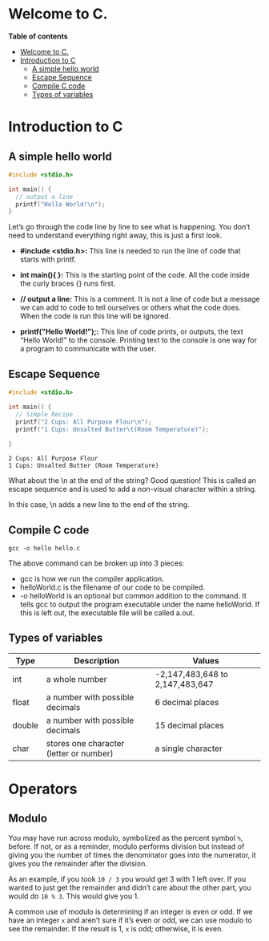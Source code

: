 # Welcome to C.

**Table of contents**

- [Welcome to C.](#welcome-to-c)
- [Introduction to C](#introduction-to-c)
  - [A simple hello world](#a-simple-hello-world)
  - [Escape Sequence](#escape-sequence)
  - [Compile C code](#compile-c-code)
  - [Types of variables](#types-of-variables)



# Introduction to C

## A simple hello world

``` C
#include <stdio.h>

int main() {
  // output a line
  printf("Hello World!\n");
}
```

Let’s go through the code line by line to see what is happening. You don’t need to understand everything right away, this is just a first look.
  
- **#include <stdio.h>:** This line is needed to run the line of code that starts with printf.
  
- **int main(){ }:** This is the starting point of the code. All the code inside the curly braces {} runs first.
  
- **// output a line:** This is a comment. It is not a line of code but a message we can add to code to tell ourselves or others what the code does. When the code is run this line will be ignored.
  
- **printf("Hello World!");:** This line of code prints, or outputs, the text “Hello World!” to the console. Printing text to the console is one way for a program to communicate with the user.
  

## Escape Sequence 

``` C
#include <stdio.h>

int main() {
  // Simple Recipe
  printf("2 Cups: All Purpose Flour\n");
  printf("1 Cups: Unsalted Butter\t(Room Temperature)");
  
}
```
```shell
2 Cups: All Purpose Flour
1 Cups: Unsalted Butter (Room Temperature)
```

What about the \n at the end of the string? Good question! This is called an escape sequence and is used to add a non-visual character within a string.

In this case, \n adds a new line to the end of the string.

## Compile C code
  
  ```shell
  gcc -o hello hello.c
  ```
  
The above command can be broken up into 3 pieces:

- gcc is how we run the compiler application.
- helloWorld.c is the filename of our code to be compiled.
- -o helloWorld is an optional but common addition to the command. It tells gcc to output the program executable under the name helloWorld. If this is left out, the executable file will be called a.out.

## Types of variables

| Type   | Description                          | Values                                   |
|--------|--------------------------------------|------------------------------------------|
| int    | a whole number                       | -2,147,483,648 to 2,147,483,647          |
| float  | a number with possible decimals       | 6 decimal places                          |
| double | a number with possible decimals       | 15 decimal places                         |
| char   | stores one character (letter or number) | a single character                        |

# Operators

## Modulo

You may have run across modulo, symbolized as the percent symbol `%`, before. If not, or as a reminder, modulo performs division but instead of giving you the number of times the denominator goes into the numerator, it gives you the remainder after the division. 

As an example, if you took `10 / 3` you would get 3 with 1 left over. If you wanted to just get the remainder and didn’t care about the other part, you would do `10 % 3`. This would give you 1.

A common use of modulo is determining if an integer is even or odd. If we have an integer `x` and aren’t sure if it’s even or odd, we can use modulo to see the remainder. If the result is 1, `x` is odd; otherwise, it is even.


